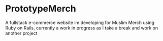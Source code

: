 # PrototypeMerch
A fullstack e-commerce website im developing for Muslim Merch using Ruby on Rails, currently a work in progress as I take a break and work on another project
